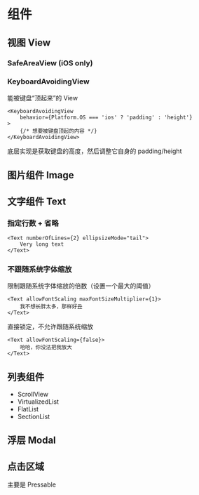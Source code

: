 # 组件

## 视图 View

### SafeAreaView (iOS only)

### KeyboardAvoidingView

能被键盘“顶起来”的 View

```tsx
<KeyboardAvoidingView
    behavior={Platform.OS === 'ios' ? 'padding' : 'height'}
>
    {/* 想要被键盘顶起的内容 */}
</KeyboardAvoidingView>
```

底层实现是获取键盘的高度，然后调整它自身的 padding/height

## 图片组件 Image

## 文字组件 Text

### 指定行数 + 省略

```tsx
<Text numberOfLines={2} ellipsizeMode="tail">
    Very long text
</Text>
```

### 不跟随系统字体缩放

限制跟随系统字体缩放的倍数（设置一个最大的阈值）
```tsx
<Text allowFontScaling maxFontSizeMultiplier={1}>
    我不想长胖太多，那样好丑
</Text>
```

直接锁定，不允许跟随系统缩放
```tsx
<Text allowFontScaling={false}>
    哈哈，你没法把我放大
</Text>
```

## 列表组件

- ScrollView
- VirtualizedList
- FlatList
- SectionList

## 浮层 Modal

## 点击区域

主要是 Pressable
